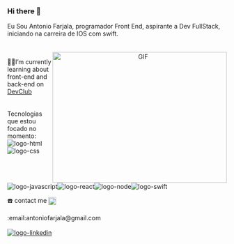 ### Hi there 👋

Eu Sou Antonio Farjala, programador Front End, aspirante a Dev FullStack, iniciando na carreira de IOS com swift.
<br>
<br>
<br>
<a target="_blank" align="center">
   <img align="right" top="500" height="300" width="400" alt="GIF" src="https://raw.githubusercontent.com/abhisheknaiidu/abhisheknaiidu/master/code.gif"/>
</a>

:man_technologist:I’m currently learning about front-end and back-end on <a href="https://plataforma.devclub.com.br/area/vitrine" target="blank">DevClub</a>
<br>
<br>
<br>
Tecnologias que estou focado no momento:
<img src="https://img.shields.io/badge/HTML5-E34F26?style=for-the-badge&logo=html5&logoColor=white" alt="logo-html"/><img src="https://img.shields.io/badge/CSS3-1572B6?style=for-the-badge&logo=css3&logoColor=white" alt="logo-css"/><img src="https://img.shields.io/badge/JavaScript-F7DF1E?style=for-the-badge&logo=javascript&logoColor=black" alt="logo-javascript"/><img src="https://img.shields.io/badge/React-20232A?style=for-the-badge&logo=react&logoColor=61DAFB" alt="logo-react"/><img src="https://img.shields.io/badge/Node.js-43853D?style=for-the-badge&logo=node.js&logoColor=white" alt="logo-node"/><img src="https://img.shields.io/badge/Swift-FA7343?style=for-the-badge&logo=swift&logoColor=white" alt="logo-swift"/> 
<br>
<summary>☎️ contact me
        <a href="https://wa.me/+5577991988984" target="blank"><img align="center"
         src="https://img.shields.io/badge/whatsapp-4B7F1.svg?style=for-the-badge&logo=whatsapp&logoColor=white"
         alt="azzar" height="18"/></a></summary>
<br>
<summary> :email:antoniofarjala@gmail.com</summary>
<br>
<summary><a href="https://www.linkedin.com/in/antonio-farjala-b77856244" target="_blank"><img src="https://img.shields.io/badge/LinkedIn-0077B5?style=for-the-badge&logo=linkedin&logoColor=white" alt="logo-linkedin" /></a></summary>

